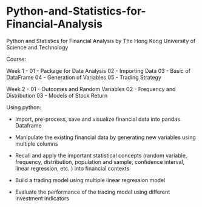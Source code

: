 # Python-and-Statistics-for-Financial-Analysis

Python and Statistics for Financial Analysis 
by The Hong Kong University of Science and Technology


Course:

Week 1 - 
01 - Package for Data Analysis
02 - Importing Data
03 - Basic of DataFrame
04 - Generation of Variables
05 - Trading Strategy

Week 2 -
01 - Outcomes and Random Variables
02 - Frequency and Distribution
03 - Models of Stock Return


Using python:

- Import, pre-process, save and visualize financial data into pandas Dataframe

- Manipulate the existing financial data by generating new variables using multiple columns

- Recall and apply the important statistical concepts (random variable, frequency, distribution, population and sample, confidence interval, linear regression, etc. ) into financial contexts

- Build a trading model using multiple linear regression model 

- Evaluate the performance of the trading model using different investment indicators
